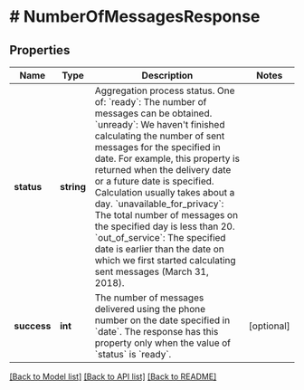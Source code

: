 # # NumberOfMessagesResponse

## Properties

Name | Type | Description | Notes
------------ | ------------- | ------------- | -------------
**status** | **string** | Aggregation process status. One of:  &#x60;ready&#x60;: The number of messages can be obtained. &#x60;unready&#x60;: We haven&#39;t finished calculating the number of sent messages for the specified in date. For example, this property is returned when the delivery date or a future date is specified. Calculation usually takes about a day. &#x60;unavailable_for_privacy&#x60;: The total number of messages on the specified day is less than 20. &#x60;out_of_service&#x60;: The specified date is earlier than the date on which we first started calculating sent messages (March 31, 2018). |
**success** | **int** | The number of messages delivered using the phone number on the date specified in &#x60;date&#x60;. The response has this property only when the value of &#x60;status&#x60; is &#x60;ready&#x60;. | [optional]

[[Back to Model list]](../../README.md#models) [[Back to API list]](../../README.md#endpoints) [[Back to README]](../../README.md)
